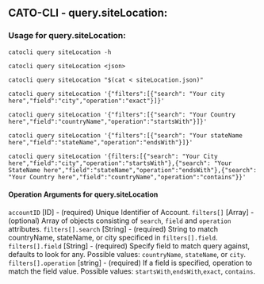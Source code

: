

## CATO-CLI - query.siteLocation:

### Usage for query.siteLocation:

`catocli query siteLocation -h`

`catocli query siteLocation <json>`

`catocli query siteLocation "$(cat < siteLocation.json)"`

`catocli query siteLocation '{"filters":[{"search": "Your city here","field":"city","operation":"exact"}]}'`

`catocli query siteLocation '{"filters":[{"search": "Your Country here","field":"countryName","operation":"startsWith"}]}'`

`catocli query siteLocation '{"filters":[{"search": "Your stateName here","field":"stateName","operation":"endsWith"}]}'`

`catocli query siteLocation '{filters:[{"search": "Your City here","field":"city","operation":"startsWith"},{"search": "Your StateName here","field":"stateName","operation":"endsWith"},{"search": "Your Country here","field":"countryName","operation":"contains"}}'`

#### Operation Arguments for query.siteLocation ####
`accountID` [ID] - (required) Unique Identifier of Account. 
`filters[]` [Array] - (optional) Array of objects consisting of `search`, `field` and `operation` attributes.
`filters[].search` [String] - (required) String to match countryName, stateName, or city specificed in `filters[].field`.
`filters[].field` [String] - (required) Specify field to match query against, defaults to look for any.  Possible values: `countryName`, `stateName`, or `city`.
`filters[].operation` [string] - (required) If a field is specified, operation to match the field value.  Possible values: `startsWith`,`endsWith`,`exact`, `contains`.
